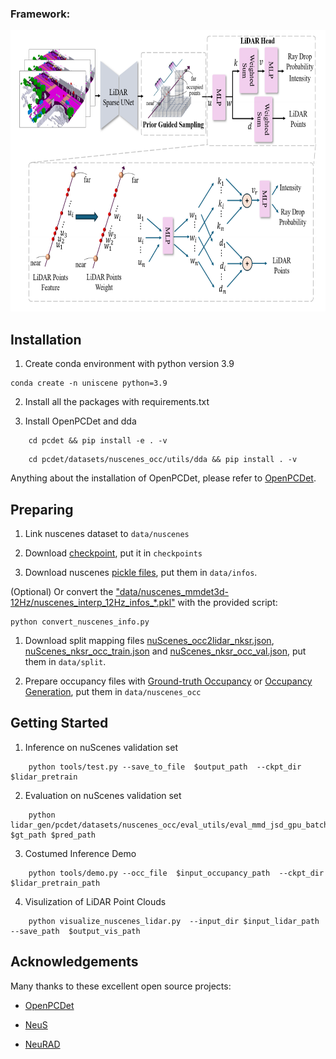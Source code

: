 ### Framework:

<div align=center><img width="690" height="450" src="./asserts/lidar_model.png"/></div>

## Installation

1. Create conda environment with python version 3.9

```
conda create -n uniscene python=3.9
```

2. Install all the packages with requirements.txt

3. Install OpenPCDet and dda

```
    cd pcdet && pip install -e . -v
```

```
    cd pcdet/datasets/nuscenes_occ/utils/dda && pip install . -v
```

Anything about the installation of OpenPCDet, please refer to [OpenPCDet](https://github.com/open-mmlab/OpenPCDet).

## Preparing

1. Link nuscenes dataset to `data/nuscenes`

2. Download [checkpoint](https://nbeitech-my.sharepoint.com/:u:/g/personal/bli_eitech_edu_cn/EcMXzN216PpHtvnfWubStf0BrqsfuNG4WSy8fmH08Qt_8Q?e=528VAR), put it in `checkpoints`

3. Download nuscenes [pickle files](https://drive.google.com/drive/folders/15geieBuTUxRJGqOYgzRVd20sZ4RCsisR?usp=share_link), put them in `data/infos`. 

(Optional) Or convert the ["data/nuscenes_mmdet3d-12Hz/nuscenes_interp_12Hz_infos\_\*.pkl"](https://mycuhk-my.sharepoint.com/:u:/g/personal/1155157018_link_cuhk_edu_hk/EXunN1j0OmNLtaPoh2VrkgQBGpyXiMlltuCX5GBuYc00YQ?e=bVI9AC) with the provided script:

```
python convert_nuscenes_info.py
```

1. Download split mapping files [nuScenes_occ2lidar_nksr.json](https://nbeitech-my.sharepoint.com/:u:/g/personal/bli_eitech_edu_cn/EaTyjCQqjMxGr7AWjF49JjMBa1joUVqaMI5Lz_fIezdIpw?e=ogGIYg), [nuScenes_nksr_occ_train.json](https://nbeitech-my.sharepoint.com/:u:/g/personal/bli_eitech_edu_cn/EfPoB8rz5HtErXONEBxU9YIBjQV73xzMmXKHVU1hBGzaog?e=3Js5CP) and [nuScenes_nksr_occ_val.json](https://nbeitech-my.sharepoint.com/:u:/g/personal/bli_eitech_edu_cn/EUqHsyju9nFKiRqNArrOgiABMjGO_YCUWXUMnfg2tH7Xhg?e=dOk0Im), put them in `data/split`.

2. Prepare occupancy files with [Ground-truth Occupancy](https://github.com/Arlo0o/UniScene-Unified-Occupancy-centric-Driving-Scene-Generation/blob/b93bfc98b18c8017d97e8fff1a6bfc4a9d5a2deb/README.md?plain=1#L87) or [Occupancy Generation](https://github.com/Arlo0o/UniScene-Unified-Occupancy-centric-Driving-Scene-Generation/blob/master/occupancy_gen/README.md), put them in `data/nuscenes_occ`

## Getting Started

1. Inference on nuScenes validation set

```
    python tools/test.py --save_to_file  $output_path  --ckpt_dir  $lidar_pretrain
```

2. Evaluation on nuScenes validation set

```
    python lidar_gen/pcdet/datasets/nuscenes_occ/eval_utils/eval_mmd_jsd_gpu_batch.py $gt_path $pred_path
```

3. Costumed Inference Demo

```
    python tools/demo.py --occ_file  $input_occupancy_path  --ckpt_dir $lidar_pretrain_path
```

4. Visulization of LiDAR Point Clouds

```
    python visualize_nuscenes_lidar.py  --input_dir $input_lidar_path  --save_path  $output_vis_path
```


## Acknowledgements

Many thanks to these excellent open source projects:

- [OpenPCDet](https://github.com/open-mmlab/OpenPCDet)

- [NeuS](https://github.com/Totoro97/NeuS)

- [NeuRAD](https://github.com/georghess/neurad-studio/tree/main)
